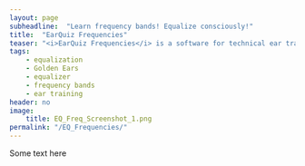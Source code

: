 ```yaml
---
layout: page
subheadline:  "Learn frequency bands! Equalize consciously!"
title:  "EarQuiz Frequencies"
teaser: "<i>EarQuiz Frequencies</i> is a software for technical ear training. Its goal is to help musicians and other audio professionals or students learn how to hear frequency bands."
tags:
    - equalization
    - Golden Ears
    - equalizer
    - frequency bands
    - ear training
header: no
image:
    title: EQ_Freq_Screenshot_1.png
permalink: "/EQ_Frequencies/"
---
```

Some text here